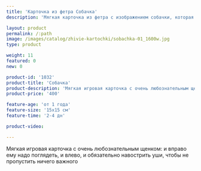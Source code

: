 ```yaml
---
title: 'Карточка из фетра Собачка'
description: 'Мягкая карточка из фетра с изображением собачки, которая умеет вращать головой и ушами'

layout: product
permalink: /:path
image: /images/catalog/zhivie-kartochki/sobachka-01_1600w.jpg
type: product

weight: 11
featured: 0
new: 0

product-id: '1032'
product-title: 'Собачка'
product-description: 'Мягкая игровая карточка с очень любознательным щенком: и вправо ему надо поглядеть, и влево, и обязательно навострить уши, чтобы не пропустить ничего важного'
product-price: '400'

feature-age: 'от 1 года'
feature-size: '15х15 см'
feature-time: '2-4 дн'

product-video: 

---
```

Мягкая игровая карточка с очень любознательным щенком: и вправо ему надо поглядеть, и влево, и обязательно навострить уши, чтобы не пропустить ничего важного